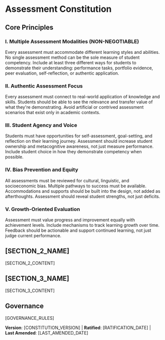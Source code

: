 # Assessment Constitution

## Core Principles

### I. Multiple Assessment Modalities (NON-NEGOTIABLE)
Every assessment must accommodate different learning styles and abilities. No single assessment method can be the sole measure of student competency. Include at least three different ways for students to demonstrate their understanding: performance tasks, portfolio evidence, peer evaluation, self-reflection, or authentic application.

### II. Authentic Assessment Focus
Every assessment must connect to real-world application of knowledge and skills. Students should be able to see the relevance and transfer value of what they're demonstrating. Avoid artificial or contrived assessment scenarios that exist only in academic contexts.

### III. Student Agency and Voice
Students must have opportunities for self-assessment, goal-setting, and reflection on their learning journey. Assessment should increase student ownership and metacognitive awareness, not just measure performance. Include student choice in how they demonstrate competency when possible.

### IV. Bias Prevention and Equity
All assessments must be reviewed for cultural, linguistic, and socioeconomic bias. Multiple pathways to success must be available. Accommodations and supports should be built into the design, not added as afterthoughts. Assessment should reveal student strengths, not just deficits.

### V. Growth-Oriented Evaluation
Assessment must value progress and improvement equally with achievement levels. Include mechanisms to track learning growth over time. Feedback should be actionable and support continued learning, not just judge current performance.

## [SECTION_2_NAME]
<!-- Example: Additional Constraints, Security Requirements, Performance Standards, etc. -->

[SECTION_2_CONTENT]
<!-- Example: Technology stack requirements, compliance standards, deployment policies, etc. -->

## [SECTION_3_NAME]
<!-- Example: Development Workflow, Review Process, Quality Gates, etc. -->

[SECTION_3_CONTENT]
<!-- Example: Code review requirements, testing gates, deployment approval process, etc. -->

## Governance
<!-- Example: Constitution supersedes all other practices; Amendments require documentation, approval, migration plan -->

[GOVERNANCE_RULES]
<!-- Example: All PRs/reviews must verify compliance; Complexity must be justified; Use [GUIDANCE_FILE] for runtime development guidance -->

**Version**: [CONSTITUTION_VERSION] | **Ratified**: [RATIFICATION_DATE] | **Last Amended**: [LAST_AMENDED_DATE]
<!-- Example: Version: 2.1.1 | Ratified: 2025-06-13 | Last Amended: 2025-07-16 -->